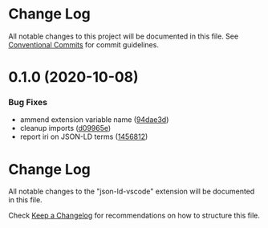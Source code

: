 # Change Log

All notable changes to this project will be documented in this file.
See [Conventional Commits](https://conventionalcommits.org) for commit guidelines.

# 0.1.0 (2020-10-08)


### Bug Fixes

* ammend extension variable name ([94dae3d](https://github.com/mattrglobal/jsonld-lint/commit/94dae3d7ca95c35b1d3b77bee92b148b1d3d7c89))
* cleanup imports ([d09965e](https://github.com/mattrglobal/jsonld-lint/commit/d09965ea7f61e095713a07f938185fbbfe1f207d))
* report iri on JSON-LD terms ([1456812](https://github.com/mattrglobal/jsonld-lint/commit/1456812e5e8b6ff579ced377cf680480f7c44bfd))





# Change Log

All notable changes to the "json-ld-vscode" extension will be documented in this file.

Check [Keep a Changelog](http://keepachangelog.com/) for recommendations on how to structure this file.
